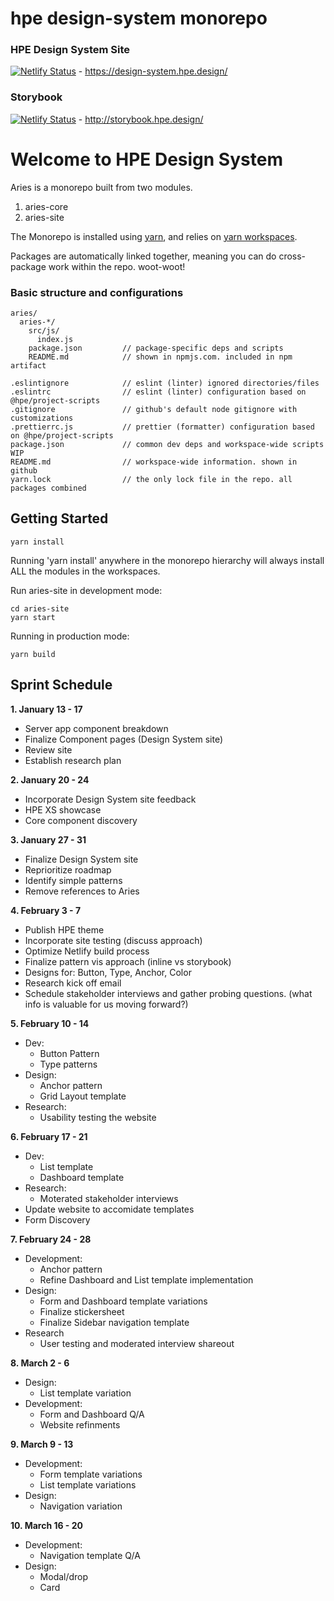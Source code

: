 # hpe design-system monorepo
### HPE Design System Site

[![Netlify Status](https://api.netlify.com/api/v1/badges/39e37d4a-4f9f-4946-8aeb-b8328b1821cd/deploy-status)](https://app.netlify.com/sites/keen-mayer-a86c8b/deploys) - https://design-system.hpe.design/  



### Storybook

[![Netlify Status](https://api.netlify.com/api/v1/badges/e4cb8d72-f3c0-4490-a4d7-54273ac277ed/deploy-status)](https://app.netlify.com/sites/thirsty-shockley-2b7675/deploys) - http://storybook.hpe.design/

# Welcome to HPE Design System
Aries is a monorepo built from two modules.

1. aries-core
2. aries-site

The Monorepo is installed using [yarn](https://github.com/yarnpkg/yarn), and relies on [yarn workspaces](https://yarnpkg.com/lang/en/docs/workspaces/).

Packages are automatically linked together, meaning you can do cross-package work within the repo. woot-woot!

### Basic structure and configurations

```
aries/
  aries-*/
    src/js/
      index.js
    package.json         // package-specific deps and scripts
    README.md            // shown in npmjs.com. included in npm artifact

.eslintignore            // eslint (linter) ignored directories/files
.eslintrc                // eslint (linter) configuration based on @hpe/project-scripts
.gitignore               // github's default node gitignore with customizations
.prettierrc.js           // prettier (formatter) configuration based on @hpe/project-scripts
package.json             // common dev deps and workspace-wide scripts WIP
README.md                // workspace-wide information. shown in github
yarn.lock                // the only lock file in the repo. all packages combined
```

## Getting Started

```
yarn install
```

Running 'yarn install' anywhere in the monorepo hierarchy will always install ALL the modules in the workspaces.

Run aries-site in development mode:

```
cd aries-site
yarn start
```

Running in production mode:

```
yarn build
```

## Sprint Schedule 

**1. January 13 - 17**  
- Server app component breakdown
- Finalize Component pages (Design System site) 
- Review site
- Establish research plan

**2. January 20 - 24**  
- Incorporate Design System site feedback 
- HPE XS showcase
- Core component discovery

**3. January 27 - 31**   
- Finalize Design System site
- Reprioritize roadmap 
- Identify simple patterns 
- Remove references to Aries

**4. February 3 - 7**   
- Publish HPE theme
- Incorporate site testing (discuss approach) 
- Optimize Netlify build process
- Finalize pattern vis approach (inline vs storybook) 
- Designs for: Button, Type, Anchor, Color
- Research kick off email 
- Schedule stakeholder interviews and gather probing questions. (what info is valuable for us moving forward?) 

**5. February 10 - 14**   
- Dev: 
  - Button Pattern
  - Type patterns
- Design: 
  - Anchor pattern  
  - Grid Layout template 
- Research: 
  - Usability testing the website 

**6. February 17 - 21**  
- Dev: 
  - List template
  - Dashboard template
- Research:
  - Moterated stakeholder interviews
- Update website to accomidate templates 
- Form Discovery 

**7. February 24 - 28**  
- Development:
  - Anchor pattern
  - Refine Dashboard and List template implementation
- Design: 
  - Form and Dashboard template variations
  - Finalize stickersheet 
  - Finalize Sidebar navigation template 
- Research  
  - User testing and moderated interview shareout 
  
**8. March 2 - 6**
- Design:
  - List template variation 
- Development: 
  - Form and Dashboard Q/A
  - Website refinments 
  
**9. March 9 - 13**  
- Development:
  - Form template variations
  - List template variations 
- Design:
  - Navigation variation 
  
**10. March 16 - 20**
- Development: 
  - Navigation template Q/A
- Design: 
  - Modal/drop 
  - Card 
